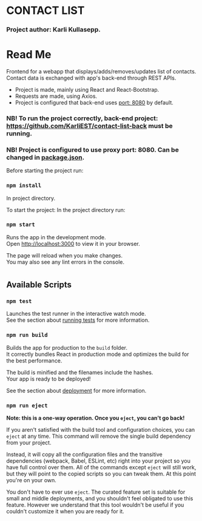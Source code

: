 # CONTACT LIST

### Project author: Karli Kullasepp.

# Read Me

Frontend for a webapp that displays/adds/removes/updates  list of contacts. 
Contact data is exchanged with app's back-end through REST APIs. 

* Project is made, mainly using React and React-Bootstrap.
* Requests are made, using Axios.
* Project is configured that back-end uses [port: 8080](package.json) by default.

### NB! To run the project correctly, back-end project: https://github.com/KarliEST/contact-list-back must be running.
### NB! Project is configured to use proxy port: 8080. Can be changed in [package.json](package.json).

Before starting the project run:
### `npm install`
In project directory.

To start the project: In the project directory run:

### `npm start`

Runs the app in the development mode.\
Open [http://localhost:3000](http://localhost:3000) to view it in your browser.

The page will reload when you make changes.\
You may also see any lint errors in the console.

#
#
#
#
#
## Available Scripts


### `npm test`

Launches the test runner in the interactive watch mode.\
See the section about [running tests](https://facebook.github.io/create-react-app/docs/running-tests) for more
information.

### `npm run build`

Builds the app for production to the `build` folder.\
It correctly bundles React in production mode and optimizes the build for the best performance.

The build is minified and the filenames include the hashes.\
Your app is ready to be deployed!

See the section about [deployment](https://facebook.github.io/create-react-app/docs/deployment) for more information.

### `npm run eject`

**Note: this is a one-way operation. Once you `eject`, you can't go back!**

If you aren't satisfied with the build tool and configuration choices, you can `eject` at any time. This command will
remove the single build dependency from your project.

Instead, it will copy all the configuration files and the transitive dependencies (webpack, Babel, ESLint, etc) right
into your project so you have full control over them. All of the commands except `eject` will still work, but they will
point to the copied scripts so you can tweak them. At this point you're on your own.

You don't have to ever use `eject`. The curated feature set is suitable for small and middle deployments, and you
shouldn't feel obligated to use this feature. However we understand that this tool wouldn't be useful if you couldn't
customize it when you are ready for it.

